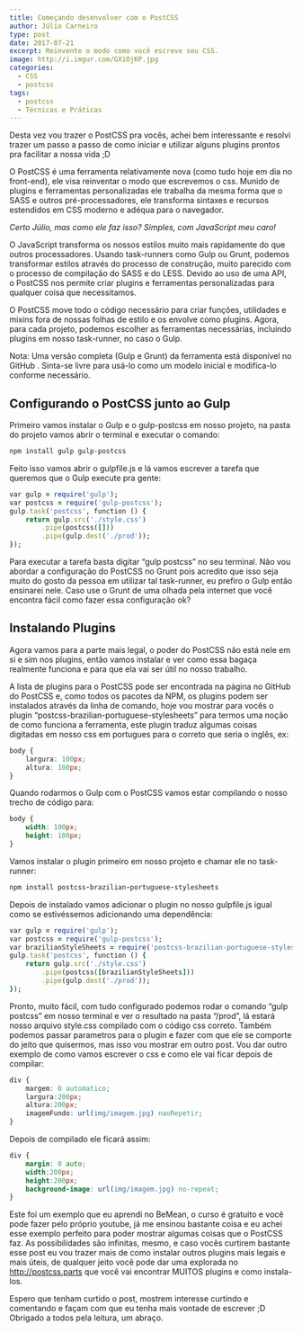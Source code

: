 ```yaml
---
title: Começando desenvolver com o PostCSS
author: Júlio Carneiro
type: post
date: 2017-07-21
excerpt: Reinvente o modo como você escreve seu CSS.
image: http://i.imgur.com/GXiOjKP.jpg
categories:
  - CSS
  - postcss
tags:
  - postcss
  - Técnicas e Práticas
---
```


Desta vez vou trazer o PostCSS pra vocês, achei bem interessante e resolvi trazer um passo a passo de como iniciar e utilizar alguns plugins prontos pra facilitar a nossa vida ;D

O PostCSS é uma ferramenta relativamente nova (como tudo hoje em dia no front-end), ele visa reinventar o modo que escrevemos o css. Munido de plugins e ferramentas personalizadas ele trabalha da mesma forma que o SASS e outros pré-processadores, ele transforma sintaxes e recursos estendidos em CSS moderno e adéqua para o navegador.

_Certo Júlio, mas como ele faz isso? Simples, com JavaScript meu caro!_

O JavaScript transforma os nossos estilos muito mais rapidamente do que outros processadores. Usando task-runners como Gulp ou Grunt, podemos transformar estilos através do processo de construção, muito parecido com o processo de compilação do SASS e do LESS. Devido ao uso de uma API, o PostCSS nos permite criar plugins e ferramentas personalizadas para qualquer coisa que necessitamos.

O PostCSS move todo o código necessário para criar funções, utilidades e mixins fora de nossas folhas de estilo e os envolve como plugins. Agora, para cada projeto, podemos escolher as ferramentas necessárias, incluindo plugins em nosso task-runner, no caso o Gulp.

Nota: Uma versão completa (Gulp e Grunt) da ferramenta está disponível no GitHub . Sinta-se livre para usá-lo como um modelo inicial e modifica-lo conforme necessário.

## Configurando o PostCSS junto ao Gulp

Primeiro vamos instalar o Gulp e o gulp-postcss em nosso projeto, na pasta do projeto vamos abrir o terminal e executar o comando:

```bash
npm install gulp gulp-postcss
```

Feito isso vamos abrir o gulpfile.js e lá vamos escrever a tarefa que queremos que o Gulp execute pra gente:

```ruby
var gulp = require('gulp');
var postcss = require('gulp-postcss');
gulp.task('postcss', function () {
    return gulp.src('./style.css')
        .pipe(postcss([]))
        .pipe(gulp.dest('./prod'));
});
```

Para executar a tarefa basta digitar “gulp postcss” no seu terminal. Não vou abordar a configuração do PostCSS no Grunt pois acredito que isso seja muito do gosto da pessoa em utilizar tal task-runner, eu prefiro o Gulp então ensinarei nele. Caso use o Grunt de uma olhada pela internet que você encontra fácil como fazer essa configuração ok?

## Instalando Plugins

Agora vamos para a parte mais legal, o poder do PostCSS não está nele em si e sim nos plugins, então vamos instalar e ver como essa bagaça realmente funciona e para que ela vai ser útil no nosso trabalho.

A lista de plugins para o PostCSS pode ser encontrada na página no GitHub do PostCSS e, como todos os pacotes da NPM, os plugins podem ser instalados através da linha de comando, hoje vou mostrar para vocês o plugin “postcss-brazilian-portuguese-stylesheets” para termos uma noção de como funciona a ferramenta, este plugin traduz algumas coisas digitadas em nosso css em portugues para o correto que seria o inglês, ex:

```css
body {
    largura: 100px;
    altura: 100px;
}
```

Quando rodarmos o Gulp com o PostCSS vamos estar compilando o nosso trecho de código para:

```css
body {
    width: 100px;
    height: 100px;
}
```

Vamos instalar o plugin primeiro em nosso projeto e chamar ele no task-runner:

```ruby
npm install postcss-brazilian-portuguese-stylesheets
```

Depois de instalado vamos adicionar o plugin no nosso gulpfile.js igual como se estivéssemos adicionando uma dependência:

```ruby
var gulp = require('gulp');
var postcss = require('gulp-postcss');
var brazilianStyleSheets = require('postcss-brazilian-portuguese-stylesheets');
gulp.task('postcss', function () {
    return gulp.src('./style.css')
        .pipe(postcss([brazilianStyleSheets]))
        .pipe(gulp.dest('./prod'));
});
```

Pronto, muito fácil, com tudo configurado podemos rodar o comando “gulp postcss” em nosso terminal e ver o resultado na pasta “/prod”, lá estará nosso arquivo style.css compilado com o código css correto. Também podemos passar parametros para o plugin e fazer com que ele se comporte do jeito que quisermos, mas isso vou mostrar em outro post. Vou dar outro exemplo de como vamos escrever o css e como ele vai ficar depois de compilar:

```css
div {
    margem: 0 automatico;
    largura:200px;
    altura:200px;
    imagemFundo: url(img/imagem.jpg) naoRepetir;
}
```

Depois de compilado ele ficará assim:

```css
div {
    margin: 0 auto;
    width:200px;
    height:200px;
    background-image: url(img/imagem.jpg) no-repeat;
}
```

Este foi um exemplo que eu aprendi no BeMean, o curso é gratuito e você pode fazer pelo próprio youtube, já me ensinou bastante coisa e eu achei esse exemplo perfeito para poder mostrar algumas coisas que o PostCSS faz. As possibilidades são infinitas, mesmo, e caso vocês curtirem bastante esse post eu vou trazer mais de como instalar outros plugins mais legais e mais úteis, de qualquer jeito você pode dar uma explorada no http://postcss.parts que você vai encontrar MUITOS plugins e como instala-los.

Espero que tenham curtido o post, mostrem interesse curtindo e comentando e façam com que eu tenha mais vontade de escrever ;D Obrigado a todos pela leitura, um abraço.